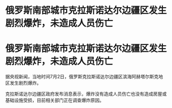 # 俄罗斯南部城市克拉斯诺达尔边疆区发生剧烈爆炸，未造成人员伤亡

# 俄罗斯南部城市克拉斯诺达尔边疆区发生剧烈爆炸，未造成人员伤亡

据央视新闻，当地时间7月2日，俄罗斯克拉斯诺达尔边疆区滨海阿赫塔尔斯克地区发生剧烈爆炸。

克拉斯诺达尔边疆区政府发布消息表示，爆炸没有造成人员伤亡也没有造成房屋或基础设施受损，目前相关部门正在调查爆炸原因。

